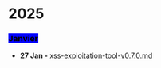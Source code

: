 # 2025

### <mark style="background-color:blue;">Janvier</mark>

* **27 Jan -** [xss-exploitation-tool-v0.7.0.md](janvier/xss-exploitation-tool-v0.7.0.md "mention")
